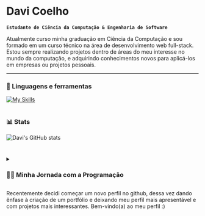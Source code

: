 # Davi Coelho 

**`Estudante de Ciência da Computação & Engenharia de Software`**

Atualmente curso minha graduação em Ciência da Computação e sou formado em um curso técnico na área de desenvolvimento web full-stack. Estou sempre realizando projetos dentro de áreas do meu interesse no mundo da computação, e adquirindo conhecimentos novos para aplicá-los em empresas ou projetos pessoais.

---

### 🧰 Linguagens e ferramentas
[![My Skills](https://skillicons.dev/icons?i=java,spring,js,react,postgres,html,css,py,c,git,github,bash,linux)](https://skillicons.dev)

#

### 📊 Stats

![Davi's GitHub stats](https://github-readme-stats.vercel.app/api?username=coelho-dd&show_icons=true&theme=gruvbox)

<!-- ![GitHub Streak](https://streak-stats.demolab.com?user=ForrestKnight&theme=gruvbox&border_radius=4.5) -->

#

<details>
 <summary><h3>👨‍💻 Minha Jornada com a Programação</h3></summary>
   Eu comecei meus estudos na área por conta própria lá no final de 2018, em Python. Utilizei um livro chamado "Introdução à Programação com Python" da Novatec. Consegui ter uma base sólida, inclusive em POO que é complicado para iniciantes. Com isso, fui engrenando aos poucos e fazendo projetos mínimos. Como a área de computação pode ser complicada para pessoas que querem ir pelo caminho autodidata, eventualmente decidi entrar em um curso técnico para a área de desenvolvimento web, ofertado pelo SENAI. Nele aprendi Java com Spring, como montar um backend, como integra-lo no frontend. Também vi como modelar dados no banco e como deixar sua interface responsiva. Mas durante o curso percebi que sou apaixonado pela área de computação, e que apenas um curso técnico não iria satisfazer meu interesse e vontade de conhecimento. Por isso, decidi engressar em uma universidade e começar minha graduação, onde estou atualmente.
</details>



Recentemente decidi começar um novo perfil no github, dessa vez dando ênfase à criação de um portfólio e deixando meu perfil mais apresentável e com projetos mais interessantes. 
Bem-vindo(a) ao meu perfil :)
